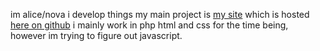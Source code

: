im alice/nova i develop things
my main project is [my site](https://novassite) which is hosted [here on github](https://github.com/bathtubfulloftoast/novassite)
i mainly work in php html and css for the time being, however im trying to figure out javascript.

